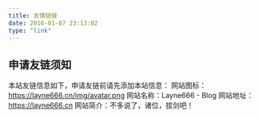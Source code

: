 ```yaml
---
title: 友情链接
date: 2016-01-07 23:13:02
type: "link"
---
```


## 申请友链须知

本站友链信息如下，申请友链前请先添加本站信息：
网站图标：https://layne666.cn/img/avatar.png
网站名称：Layne666 - Blog
网站地址：https://layne666.cn
网站简介：不多说了，诸位，拔剑吧！ 